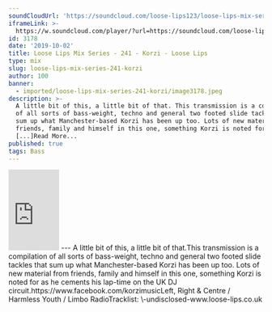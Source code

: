 ```yaml
---
soundCloudUrl: 'https://soundcloud.com/loose-lips123/loose-lips-mix-series-241-korzi'
iframeLink: >-
  https://w.soundcloud.com/player/?url=https://soundcloud.com/loose-lips123/loose-lips-mix-series-241-korzi&color=00aabb&auto_play=false&hide_related=false&show_comments=true&show_user=true&show_reposts=false
id: 3178
date: '2019-10-02'
title: Loose Lips Mix Series - 241 - Korzi - Loose Lips
type: mix
slug: loose-lips-mix-series-241-korzi
author: 100
banner:
  - imported/loose-lips-mix-series-241-korzi/image3178.jpeg
description: >-
  A little bit of this, a little bit of that. This transmission is a compilation
  of all sorts of bass-weight, techno and general two footed slide tackles that
  sum up what Manchester-based Korzi has been up too. Lots of new material from
  friends, family and himself in this one, something Korzi is noted for as
  [...]Read More...
published: true
tags: Bass
---
```

<iframe id="sc-widget" title="title" width="100" height="160" scrolling="no" frameborder="yes" allow="autoplay" src="https://w.soundcloud.com/player/?url=https://soundcloud.com/loose-lips123/loose-lips-mix-series-241-korzi&amp;color=00aabb&amp;auto_play=false&amp;hide_related=false&amp;show_comments=true&amp;show_user=true&amp;show_reposts=false"></iframe>
---
A little bit of this, a little bit of that.This transmission is a compilation of all sorts of bass-weight, techno and general two footed slide tackles that sum up what Manchester-based Korzi has been up too. Lots of new material from friends, family and himself in this one, something Korzi is noted for as he cements his lap-time on the UK DJ circuit.https://www.facebook.com/korzimusicLeft, Right & Centre / Harmless Youth / Limbo RadioTracklist:  
\-undisclosed-www.loose-lips.co.uk